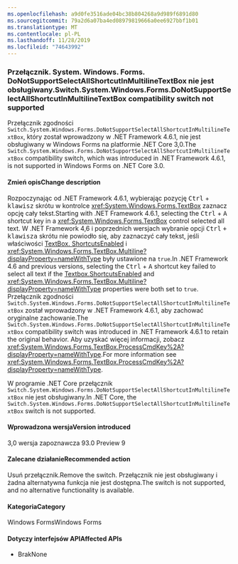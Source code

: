 ```yaml
---
ms.openlocfilehash: a9d0fe3516ade04bc38b804268a9d989f6891d80
ms.sourcegitcommit: 79a2d6a07ba4ed08979819666a0ee6927bbf1b01
ms.translationtype: MT
ms.contentlocale: pl-PL
ms.lasthandoff: 11/28/2019
ms.locfileid: "74643992"
---
```

### <a name="switchsystemwindowsformsdonotsupportselectallshortcutinmultilinetextbox-compatibility-switch-not-supported"></a><span data-ttu-id="a201a-101">Przełącznik. System. Windows. Forms. DoNotSupportSelectAllShortcutInMultilineTextBox nie jest obsługiwany.</span><span class="sxs-lookup"><span data-stu-id="a201a-101">Switch.System.Windows.Forms.DoNotSupportSelectAllShortcutInMultilineTextBox compatibility switch not supported</span></span>

<span data-ttu-id="a201a-102">Przełącznik zgodności `Switch.System.Windows.Forms.DoNotSupportSelectAllShortcutInMultilineTextBox`, który został wprowadzony w .NET Framework 4.6.1, nie jest obsługiwany w Windows Forms na platformie .NET Core 3,0.</span><span class="sxs-lookup"><span data-stu-id="a201a-102">The `Switch.System.Windows.Forms.DoNotSupportSelectAllShortcutInMultilineTextBox` compatibility switch, which was introduced in .NET Framework 4.6.1, is not supported in Windows Forms on .NET Core 3.0.</span></span>

#### <a name="change-description"></a><span data-ttu-id="a201a-103">Zmień opis</span><span class="sxs-lookup"><span data-stu-id="a201a-103">Change description</span></span>

<span data-ttu-id="a201a-104">Rozpoczynając od .NET Framework 4.6.1, wybierając pozycję <kbd>Ctrl</kbd> + <kbd>klawisz</kbd> skrótu w kontrolce <xref:System.Windows.Forms.TextBox> zaznacz opcję cały tekst.</span><span class="sxs-lookup"><span data-stu-id="a201a-104">Starting with .NET Framework 4.6.1, selecting the <kbd>Ctrl</kbd> + <kbd>A</kbd> shortcut key in a <xref:System.Windows.Forms.TextBox> control selected all text.</span></span> <span data-ttu-id="a201a-105">W .NET Framework 4,6 i poprzednich wersjach wybranie opcji <kbd>Ctrl</kbd> <kbd> + klawisza</kbd> skrótu nie powiodło się, aby zaznaczyć cały tekst, jeśli właściwości [TextBox. ShortcutsEnabled](xref:System.Windows.Forms.TextBoxBase.ShortcutsEnabled) i <xref:System.Windows.Forms.TextBox.Multiline?displayProperty=nameWithType> były ustawione na `true`.</span><span class="sxs-lookup"><span data-stu-id="a201a-105">In .NET Framework 4.6 and previous versions, selecting the <kbd>Ctrl</kbd> + <kbd>A</kbd> shortcut key failed to select all text if the [Textbox.ShortcutsEnabled](xref:System.Windows.Forms.TextBoxBase.ShortcutsEnabled) and <xref:System.Windows.Forms.TextBox.Multiline?displayProperty=nameWithType> properties were both set to `true`.</span></span> <span data-ttu-id="a201a-106">Przełącznik zgodności `Switch.System.Windows.Forms.DoNotSupportSelectAllShortcutInMultilineTextBox` został wprowadzony w .NET Framework 4.6.1, aby zachować oryginalne zachowanie.</span><span class="sxs-lookup"><span data-stu-id="a201a-106">The `Switch.System.Windows.Forms.DoNotSupportSelectAllShortcutInMultilineTextBox` compatibility switch was introduced in .NET Framework 4.6.1 to retain the original behavior.</span></span> <span data-ttu-id="a201a-107">Aby uzyskać więcej informacji, zobacz <xref:System.Windows.Forms.TextBox.ProcessCmdKey%2A?displayProperty=nameWithType>.</span><span class="sxs-lookup"><span data-stu-id="a201a-107">For more information see <xref:System.Windows.Forms.TextBox.ProcessCmdKey%2A?displayProperty=nameWithType>.</span></span>

<span data-ttu-id="a201a-108">W programie .NET Core przełącznik `Switch.System.Windows.Forms.DoNotSupportSelectAllShortcutInMultilineTextBox` nie jest obsługiwany.</span><span class="sxs-lookup"><span data-stu-id="a201a-108">In .NET Core, the `Switch.System.Windows.Forms.DoNotSupportSelectAllShortcutInMultilineTextBox` switch is not supported.</span></span>

#### <a name="version-introduced"></a><span data-ttu-id="a201a-109">Wprowadzona wersja</span><span class="sxs-lookup"><span data-stu-id="a201a-109">Version introduced</span></span>

<span data-ttu-id="a201a-110">3,0 wersja zapoznawcza 9</span><span class="sxs-lookup"><span data-stu-id="a201a-110">3.0 Preview 9</span></span>

#### <a name="recommended-action"></a><span data-ttu-id="a201a-111">Zalecane działanie</span><span class="sxs-lookup"><span data-stu-id="a201a-111">Recommended action</span></span>

<span data-ttu-id="a201a-112">Usuń przełącznik.</span><span class="sxs-lookup"><span data-stu-id="a201a-112">Remove the switch.</span></span> <span data-ttu-id="a201a-113">Przełącznik nie jest obsługiwany i żadna alternatywna funkcja nie jest dostępna.</span><span class="sxs-lookup"><span data-stu-id="a201a-113">The switch is not supported, and no alternative functionality is available.</span></span>

#### <a name="category"></a><span data-ttu-id="a201a-114">Kategoria</span><span class="sxs-lookup"><span data-stu-id="a201a-114">Category</span></span>

<span data-ttu-id="a201a-115">Windows Forms</span><span class="sxs-lookup"><span data-stu-id="a201a-115">Windows Forms</span></span>

#### <a name="affected-apis"></a><span data-ttu-id="a201a-116">Dotyczy interfejsów API</span><span class="sxs-lookup"><span data-stu-id="a201a-116">Affected APIs</span></span>

- <span data-ttu-id="a201a-117">Brak</span><span class="sxs-lookup"><span data-stu-id="a201a-117">None</span></span>

<!-- 

### Affected APIs

- Not detectable via API analysis

-->

